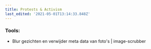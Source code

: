 ```yaml
---
title: Protests & Activism
last_edited: '2021-05-01T13:14:33.848Z'
---
```

### Tools:

* Blur gezichten en verwijder meta data van foto's | image-scrubber